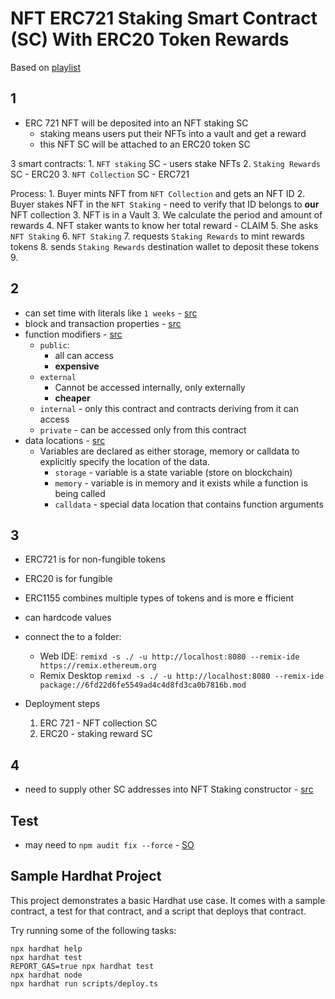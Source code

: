 # NFT ERC721 Staking Smart Contract (SC) With ERC20 Token Rewards

Based on [playlist](https://www.youtube.com/watch?v=i6pPI5phMA0&list=PLLkrq2VBYc1YAIXfxuuh1DohmPZybsELt)

## 1

- ERC 721 NFT will be deposited into an NFT staking SC
  - staking means users put their NFTs into a vault and get a reward
  - this NFT SC will be attached to an ERC20 token SC

3 smart contracts:
    1. `NFT staking` SC - users stake NFTs
    2. `Staking Rewards` SC - ERC20
    3. `NFT Collection` SC - ERC721

Process:
    1. Buyer mints NFT from `NFT Collection` and gets an NFT ID
    2. Buyer stakes NFT in the `NFT Staking`
       - need to verify that ID belongs to **our** NFT collection
    3. NFT is in a Vault
    3. We calculate the period and amount of rewards
    4. NFT staker wants to know her total reward
       - CLAIM
    5. She asks `NFT Staking`
    6. `NFT Staking`
       7. requests `Staking Rewards` to mint rewards tokens
       8. sends `Staking Rewards` destination wallet to deposit these tokens
    9.

## 2

- can set time with literals like `1 weeks` - [src](https://docs.soliditylang.org/en/latest/units-and-global-variables.html#time-units)
- block and transaction properties - [src](https://docs.soliditylang.org/en/latest/units-and-global-variables.html#block-and-transaction-properties)
- function modifiers - [src](https://ethereum.stackexchange.com/a/19391)
  - `public`:
    - all can access
    - **expensive**
  - `external`
    - Cannot be accessed internally, only externally
    - **cheaper**
  - `internal` - only this contract and contracts deriving from it can access
  - `private` - can be accessed only from this contract
- data locations - [src](https://solidity-by-example.org/data-locations/)
  - Variables are declared as either storage, memory or calldata to explicitly specify the location of the data.
    - `storage` - variable is a state variable (store on blockchain)
    - `memory` - variable is in memory and it exists while a function is being called
    - `calldata` - special data location that contains function arguments

## 3

- ERC721 is for non-fungible tokens
- ERC20 is for fungible
- ERC1155 combines multiple types of tokens and is more e fficient
- can hardcode values
- connect the to a folder:
  - Web IDE: `remixd -s ./ -u http://localhost:8080 --remix-ide https://remix.ethereum.org`
  - Remix Desktop `remixd -s ./ -u http://localhost:8080 --remix-ide package://6fd22d6fe5549ad4c4d8fd3ca0b7816b.mod`

- Deployment steps
  1. ERC 721 - NFT collection SC
  2. ERC20 - staking reward SC

## 4

- need to supply other SC addresses into NFT Staking constructor - [src](https://youtu.be/TMIImre5umU?list=PLLkrq2VBYc1YAIXfxuuh1DohmPZybsELt&t=484)

## Test

- may need to `npm audit fix --force` - [SO](https://stackoverflow.com/a/73027407)

## Sample Hardhat Project

This project demonstrates a basic Hardhat use case. It comes with a sample contract, a test for that contract, and a script that deploys that contract.

Try running some of the following tasks:

```shell
npx hardhat help
npx hardhat test
REPORT_GAS=true npx hardhat test
npx hardhat node
npx hardhat run scripts/deploy.ts
```
